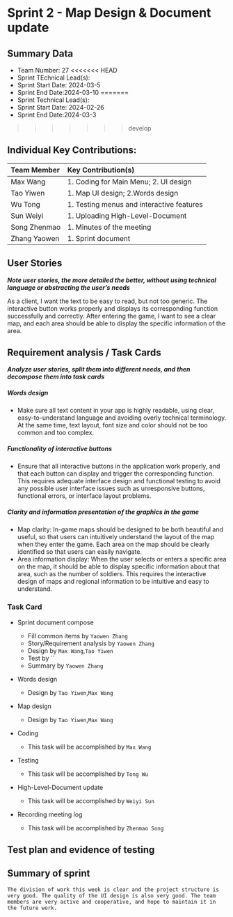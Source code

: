# Sprint 2 - Map Design & Document update

## Summary Data

* Team Number: 27
<<<<<<< HEAD
* Sprint TEchnical Lead(s): 
* Sprint Start Date: 2024-03-5
* Sprint End Date:2024-03-10
=======
* Sprint Technical Lead(s): 
* Sprint Start Date: 2024-02-26
* Sprint End Date:2024-03-3
>>>>>>> develop

## Individual Key Contributions:

| Team Member  | Key Contribution(s)                       |
| :----------- | :---------------------------------------- |
| Max Wang     | 1. Coding for Main Menu; 2. UI design     |
| Tao Yiwen    | 1. Map UI design; 2.Words design          |
| Wu Tong      | 1. Testing menus and interactive features |
| Sun Weiyi    | 1. Uploading High-Level-Document          |
| Song Zhenmao | 1. Minutes of the meeting                 |
| Zhang Yaowen | 1. Sprint document                        |



## User Stories 

***Note user stories, the more detailed the better, without using technical language or abstracting the user’s needs***

 As a client, I want the text to be easy to read, but not too generic. The interactive button works properly and displays its corresponding function successfully and correctly. After entering the game, I want to see a clear map, and each area should be able to display the specific information of the area.

## Requirement analysis / Task Cards

***Analyze user stories, split them into different needs, and then decompose them into task cards***

#####  Words design

* Make sure all text content in your app is highly readable, using clear, easy-to-understand language and avoiding overly technical terminology. At the same time, text layout, font size and color should not be too common and too complex.

#####  Functionality of interactive buttons

* Ensure that all interactive buttons in the application work properly, and that each button can display and trigger the corresponding function. This requires adequate interface design and functional testing to avoid any possible user interface issues such as unresponsive buttons, functional errors, or interface layout problems.

#####  Clarity and information presentation of the graphics in the game

* Map clarity: In-game maps should be designed to be both beautiful and useful, so that users can intuitively understand the layout of the map when they enter the game. Each area on the map should be clearly identified so that users can easily navigate.
* Area information display: When the user selects or enters a specific area on the map, it should be able to display specific information about that area, such as the number of soldiers. This requires the interactive design of maps and regional information to be intuitive and easy to understand.



### Task Card

* Sprint document compose

  * Fill common items by `Yaowen Zhang`
  * Story/Requirement analysis by `Yaowen Zhang`
  * Design by `Max Wang`,`Tao Yiwen`
  * Test by ``
  * Summary by `Yaowen Zhang`

* Words design

  * Design by `Tao Yiwen`,`Max Wang`

* Map design

  * Design by `Tao Yiwen`,`Max Wang`

* Coding

  * This task will be accomplished by  `Max Wang`

* Testing

  * This task will be accomplished by  `Tong Wu`

* High-Level-Document update

  * This task will be accomplished by  `Weiyi Sun`

* Recording meeting log

  * This task will be accomplished by  `Zhenmao Song`

  

## Test plan and evidence of testing



## Summary of sprint

```
The division of work this week is clear and the project structure is very good. The quality of the UI design is also very good. The team members are very active and cooperative, and hope to maintain it in the future work.
```

